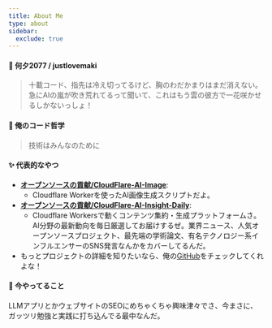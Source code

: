 ```yaml
---
title: About Me
type: about
sidebar:
  exclude: true
---
```

#### 👋 何夕2077 / justlovemaki

> 十載コード、指先は冷え切ってるけど、胸のわだかまりはまだ消えない。
> 急にAIの嵐が吹き荒れてるって聞いて、これはもう雲の彼方で一花咲かせるしかないっしょ！

#### 🚀 俺のコード哲学

> 技術はみんなのために

#### ✨ 代表的なやつ

*   **[オープンソースの貢献/CloudFlare-AI-Image](https://github.com/justlovemaki/CloudFlare-AI-Image)**:
    *   Cloudflare Workerを使ったAI画像生成スクリプトだよ。
*   **[オープンソースの貢献/CloudFlare-AI-Insight-Daily](https://github.com/justlovemaki/CloudFlare-AI-Insight-Daily)**:
    *   Cloudflare Workersで動くコンテンツ集約・生成プラットフォームさ。AI分野の最新動向を毎日厳選してお届けするぜ。業界ニュース、人気オープンソースプロジェクト、最先端の学術論文、有名テクノロジー系インフルエンサーのSNS発言なんかをカバーしてるんだ。
*   もっとプロジェクトの詳細を知りたいなら、俺の[GitHub](https://github.com/justlovemaki)をチェックしてくれよな！

#### 🌱 今やってること

LLMアプリとかウェブサイトのSEOにめちゃくちゃ興味津々でさ、今まさに、ガッツリ勉強と実践に打ち込んでる最中なんだ。